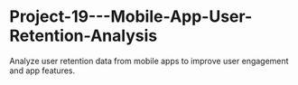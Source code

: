 # Project-19---Mobile-App-User-Retention-Analysis
Analyze user retention data from mobile apps to improve user engagement and app features.
